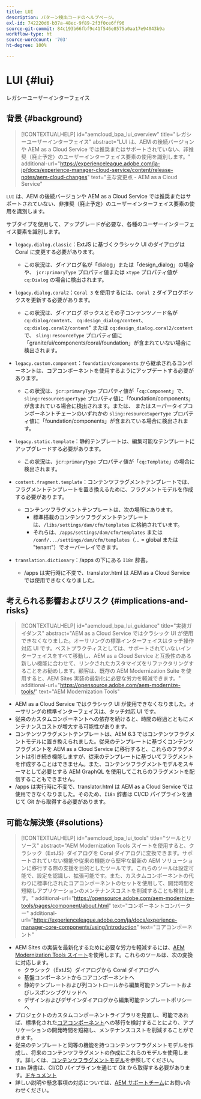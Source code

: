 ```yaml
---
title: LUI
description: パターン検出コードのヘルプページ。
exl-id: 742220d6-b37a-48ec-9f89-2f3f0ce6ff96
source-git-commit: 84c193b66fbf9c41f546e8575a0aa17e94043b9a
workflow-type: ht
source-wordcount: '703'
ht-degree: 100%

---
```


# LUI {#lui}

レガシーユーザーインターフェイス

## 背景 {#background}

>[!CONTEXTUALHELP]
>id="aemcloud_bpa_lui_overview"
>title="レガシーユーザーインターフェイス"
>abstract="LUI は、AEM の後続バージョンや AEM as a Cloud Service では推奨またはサポートされていない、非推奨（廃止予定）のユーザーインターフェイス要素の使用を識別します。"
>additional-url="https://experienceleague.adobe.com/ja-jp/docs/experience-manager-cloud-service/content/release-notes/aem-cloud-changes" text="主な変更点 - AEM as a Cloud Service"

`LUI` は、AEM の後続バージョンや AEM as a Cloud Service では推奨またはサポートされていない、非推奨（廃止予定）のユーザーインターフェイス要素の使用を識別します。

サブタイプを使用して、アップグレードが必要な、各種のユーザーインターフェイス要素を識別します。

* `legacy.dialog.classic`：ExtJS に基づくクラシック UI のダイアログは Coral に変更する必要があります。
   * この状況は、ダイアログ名が「dialog」または「design_dialog」の場合や、
`jcr:primaryType` プロパティ値または `xtype` プロパティ値が `cq:Dialog` の場合に検出されます。
* `legacy.dialog.coral2`：`Coral 3` を使用するには、`Coral 2` ダイアログボックスを更新する必要があります。
   * この状況は、ダイアログ ボックスとその子コンテンツノード名が `cq:dialog/content`、
     `cq:design_dialog/content`、`cq:dialog.coral2/content`&quot; または `cq:design_dialog.coral2/content` で、
`sling:resourceType` プロパティ値に
「granite/ui/components/coral/foundation」が含まれていない場合に検出されます。
* `legacy.custom.component`：`foundation/components` から継承されるコンポーネントは、コアコンポーネントを使用するようにアップデートする必要があります。
   * この状況は、`jcr:primaryType` プロパティ値が「`cq:Component`」で、
     `sling:resourceSuperType` プロパティ値に「foundation/components」が含まれている場合に検出されます。または、
     またはスーパータイプコンポーネントチェーンのいずれかの `sling:resourceSuperType` プロパティ値に「foundation/components」が含まれている場合に検出されます。

* `legacy.static.template`：静的テンプレートは、編集可能なテンプレートにアップグレードする必要があります。
   * この状況は、`jcr:primaryType` プロパティ値が「`cq:Template`」の場合に検出されます。
* `content.fragment.template`：コンテンツフラグメントテンプレートでは、フラグメントテンプレートを置き換えるために、フラグメントモデルを作成する必要があります。
   * コンテンツフラグメントテンプレートは、次の場所にあります。
      * 標準搭載のコンテンツフラグメントテンプレートは、`/libs/settings/dam/cfm/templates` に格納されています。
      * それらは、`/apps/settings/dam/cfm/templates` または `/conf/.../settings/dam/cfm/templates`（... = global または &quot;tenant&quot;）でオーバーレイできます。
* `translation.dictionary`：/apps の下にある `I18n` 辞書。
   * /apps は実行時に不変で、translator.html は AEM as a Cloud Service では使用できなくなりました。

## 考えられる影響およびリスク {#implications-and-risks}

>[!CONTEXTUALHELP]
>id="aemcloud_bpa_lui_guidance"
>title="実装ガイダンス"
>abstract="AEM as a Cloud Service ではクラシック UI が使用できなくなりました。オーサリングの標準インターフェイスはタッチ操作対応 UI です。ベストプラクティスとしては、サポートされていないインターフェイスをすべて移動し、AEM as a Cloud Service と互換性のある新しい機能に合わせて、リンクされたカスタマイズをリファクタリングすることをお勧めします。顧客は、既存の AEM Modernization Suite を使用すると、AEM Sites 実装の最新化に必要な労力を軽減できます。"
>additional-url="https://opensource.adobe.com/aem-modernize-tools/" text="AEM Modernization Tools"

* AEM as a Cloud Service ではクラシック UI が使用できなくなりました。オーサリングの標準インターフェイスは、タッチ対応 UI です。
* 従来のカスタムコンポーネントへの依存を続けると、時間の経過とともにメンテナンスコストが増大する可能性があります。
* コンテンツフラグメントテンプレートは、AEM 6.3 ではコンテンツフラグメントモデルに置き換えられました。従来のテンプレートに基づくコンテンツフラグメントを AEM as a Cloud Service に移行すると、これらのフラグメントは引き続き機能しますが、従来のテンプレートに基づいてフラグメントを作成することはできません。また、コンテンツフラグメントモデルをスキーマとして必要とする AEM GraphQL を使用してこれらのフラグメントを配信することもできません。
* /apps は実行時に不変で、translator.html は AEM as a Cloud Service では使用できなくなりました。そのため、`I18n` 辞書は CI/CD パイプラインを通じて Git から取得する必要があります。

## 可能な解決策 {#solutions}

>[!CONTEXTUALHELP]
>id="aemcloud_bpa_lui_tools"
>title="ツールとリソース"
>abstract="AEM Modernization Tools スイートを使用すると、クラシック（ExtJS）ダイアログを Coral ダイアログに変換できます。サポートされていない機能や従来の機能から堅牢な最新の AEM ソリューションに移行する際の支援を目的としたツールです。これらのツールは設定可能で、設定を認識し、拡張可能です。また、カスタムコンポーネントの代わりに標準化されたコアコンポーネントのセットを使用して、開発時間を短縮しアプリケーションのメンテナンスコストを削減することも検討します。"
>additional-url="https://opensource.adobe.com/aem-modernize-tools/pages/component/about.html" text="コンポーネントコンバーター"
>additional-url="https://experienceleague.adobe.com/ja/docs/experience-manager-core-components/using/introduction" text="コアコンポーネント"

* AEM Sites の実装を最新化するために必要な労力を軽減するには、[AEM Modernization Tools スイート](https://opensource.adobe.com/aem-modernize-tools/)を使用します。これらのツールは、次の変換に対応します。
   * クラシック（ExtJS）ダイアログから Coral ダイアログへ
   * 基盤コンポーネントからコアコンポーネントへ
   * 静的テンプレートおよび列コントロールから編集可能テンプレートおよびレスポンシブグリッドへ
   * デザインおよびデザインダイアログから編集可能テンプレートポリシーへ
* プロジェクトのカスタムコンポーネントライブラリを見直し、可能であれば、標準化された[コアコンポーネント](https://experienceleague.adobe.com/ja/docs/experience-manager-core-components/using/introduction)への移行を検討することにより、アプリケーションの開発時間を短縮し、メンテナンスコストを削減することができます。
* 従来のテンプレートと同等の機能を持つコンテンツフラグメントモデルを作成し、将来のコンテンツフラグメントの作成にこれらのモデルを使用します。詳しくは、[コンテンツフラグメントモデル](https://experienceleague.adobe.com//docs/experience-manager-65/content/assets/content-fragments/content-fragments-models)を参照してください。
* `I18n` 辞書は、CI/CD パイプラインを通じて Git から取得する必要があります。[ドキュメント](https://experienceleague.adobe.com/ja/docs/experience-manager-cloud-service/content/release-notes/aem-cloud-changes#apps-libs-immutable)
* 詳しい説明や懸念事項の対応については、[AEM サポートチーム](https://helpx.adobe.com/jp/enterprise/using/support-for-experience-cloud.html)にお問い合わせください。
